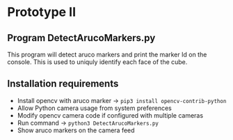 # Prototype II

Program DetectArucoMarkers.py
-------------------------------
  This program will detect aruco markers and print the marker Id on the console. This is used to uniquly identify each face of the cube.

  Installation requirements
  --------------------------
  - Install opencv with aruco marker -> `pip3 install opencv-contrib-python`
  - Allow Python camera usage from system preferences 
  - Modify opencv camera code if configured with multiple cameras
  - Run command -> `python3 DetectArucoMarkers.py`
  - Show aruco markers on the camera feed
